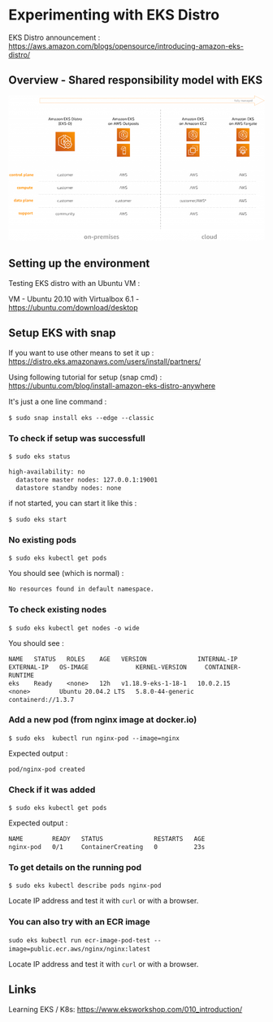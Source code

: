 # Experimenting with EKS Distro

EKS Distro announcement : 
https://aws.amazon.com/blogs/opensource/introducing-amazon-eks-distro/

## Overview - Shared responsibility model with EKS

![Shared responsibility model with EKS](https://raw.githubusercontent.com/alfallouji/AWS-SAMPLES/master/eks-distro-test/eks-overview.png)

## Setting up the environment 

Testing EKS distro with an Ubuntu VM : 

VM - Ubuntu 20.10 with Virtualbox 6.1 - https://ubuntu.com/download/desktop


## Setup EKS with snap

If you want to use other means to set it up : 
https://distro.eks.amazonaws.com/users/install/partners/

Using following tutorial for setup (snap cmd) :
https://ubuntu.com/blog/install-amazon-eks-distro-anywhere

It's just a one line command : 

 `$ sudo snap install eks --edge --classic`

### To check if setup was successfull

`$ sudo eks status`

 ```eks is running
 high-availability: no
   datastore master nodes: 127.0.0.1:19001
   datastore standby nodes: none
 ```


if not started, you can start it like this : 

 `$ sudo eks start`

### No existing pods
`$ sudo eks kubectl get pods`

You should see (which is normal) :

```
No resources found in default namespace.
```

### To check existing nodes 

`$ sudo eks kubectl get nodes -o wide`

You should see : 

```
NAME   STATUS   ROLES    AGE   VERSION              INTERNAL-IP   EXTERNAL-IP   OS-IMAGE             KERNEL-VERSION     CONTAINER-RUNTIME
eks    Ready    <none>   12h   v1.18.9-eks-1-18-1   10.0.2.15     <none>        Ubuntu 20.04.2 LTS   5.8.0-44-generic   containerd://1.3.7
```

### Add a new pod (from nginx image at docker.io)
 `$ sudo eks  kubectl run nginx-pod --image=nginx`
 
 Expected output : 
```
pod/nginx-pod created
```

### Check if it was added
`$ sudo eks kubectl get pods`

 Expected output : 
```
NAME        READY   STATUS              RESTARTS   AGE
nginx-pod   0/1     ContainerCreating   0          23s
```

### To get details on the running pod
`$ sudo eks kubectl describe pods nginx-pod`

Locate IP address and test it with `curl` or with a browser.

### You can also try with an ECR image
`sudo eks kubectl run ecr-image-pod-test --image=public.ecr.aws/nginx/nginx:latest`

Locate IP address and test it with `curl` or with a browser.


## Links

Learning EKS / K8s:
https://www.eksworkshop.com/010_introduction/

